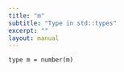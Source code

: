 ```yaml
---
title: "m"
subtitle: "Type in std::types"
excerpt: ""
layout: manual
---
```




```kcl
type m = number(m)
```





